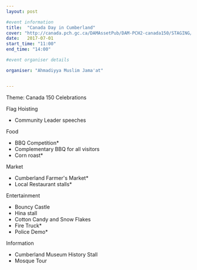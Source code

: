 ```yaml
---
layout: post

#event information
title:  "Canada Day in Cumberland"
cover: "http://canada.pch.gc.ca/DAMAssetPub/DAM-PCH2-canada150/STAGING/images-images/spotlight_temp_banner-nouvnew_1469032073311_eng.jpg"
date:   2017-07-01
start_time: "11:00"
end_time: "14:00"

#event organiser details

organiser: "Ahmadiyya Muslim Jama'at"


---
```

Theme: Canada 150 Celebrations

Flag Hoisting
- Community Leader speeches

Food
- BBQ Competition*
- Complementary BBQ for all visitors
- Corn roast*

Market
- Cumberland Farmer's Market*
- Local Restaurant stalls*

Entertainment
- Bouncy Castle
- Hina stall
- Cotton Candy and Snow Flakes
- Fire Truck*
- Police Demo*

Information
- Cumberland Museum History Stall
- Mosque Tour
